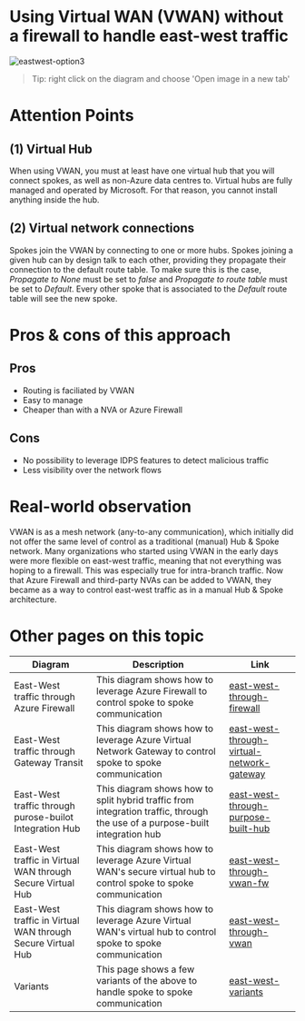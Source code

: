 
# Using Virtual WAN (VWAN) without a firewall to handle east-west traffic
![eastwest-option3](https://github.com/stephaneey/azure-and-k8s-architecture/blob/main/networking/images/east-west-through-vwan-nofw.png)
> Tip: right click on the diagram and choose 'Open image in a new tab'
# Attention Points
## (1) Virtual Hub
When using VWAN, you must at least have one virtual hub that you will connect spokes, as well as non-Azure data centres to. Virtual hubs are fully managed and operated by Microsoft. For that reason, you cannot install anything inside the hub. 

## (2) Virtual network connections
Spokes join the VWAN by connecting to one or more hubs. Spokes joining a given hub can by design talk to each other, providing they propagate their connection to the default route table. To make sure this is the case, *Propagate to None* must be set to *false* and *Propagate to route table* must be set to *Default*. Every other spoke that is associated to the *Default* route table will see the new spoke.

# Pros & cons of this approach

## Pros
- Routing is faciliated by VWAN
- Easy to manage
- Cheaper than with a NVA or Azure Firewall

## Cons

- No possibility to leverage IDPS features to detect malicious traffic
- Less visibility over the network flows

# Real-world observation
VWAN is as a mesh network (any-to-any communication), which initially did not offer the same level of control as a traditional (manual) Hub & Spoke network. Many organizations who started using VWAN in the early days were more flexible on east-west traffic, meaning that not everything was hoping to a firewall. This was especially true for intra-branch traffic. Now that Azure Firewall and third-party NVAs can be added to VWAN, they became as a way to control east-west traffic as in a manual Hub & Spoke architecture. 

# Other pages on this topic

| Diagram | Description |Link
| ----------- | ----------- | ----------- |
| East-West traffic through Azure Firewall | This diagram shows how to leverage Azure Firewall to control spoke to spoke communication|[east-west-through-firewall](./east-west-through-fw.md) |
| East-West traffic through Gateway Transit | This diagram shows how to leverage Azure Virtual Network Gateway to control spoke to spoke communication|[east-west-through-virtual-network-gateway](./east-west-through-gtw.md) |
| East-West traffic through purose-builot Integration Hub | This diagram shows how to split hybrid traffic from integration traffic, through the use of a purpose-built integration hub|[east-west-through-purpose-built-hub](./east-west-through-int-hub.md) |
| East-West traffic in Virtual WAN through Secure Virtual Hub | This diagram shows how to leverage Azure Virtual WAN's secure virtual hub to control spoke to spoke communication|[east-west-through-vwan-fw](./east-west-through-vwan-fw.md) |
| East-West traffic in Virtual WAN through Secure Virtual Hub | This diagram shows how to leverage Azure Virtual WAN's virtual hub to control spoke to spoke communication|[east-west-through-vwan](./east-west-through-vwan-no-fw.md) |
| Variants | This page shows a few variants of the above to  handle spoke to spoke communication|[east-west-variants](./east-west-variants.md) |